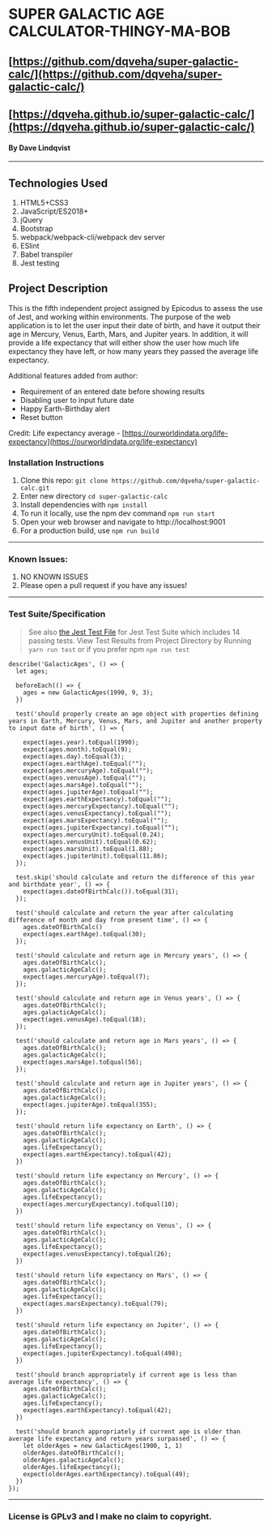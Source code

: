 # SUPER GALACTIC AGE CALCULATOR-THINGY-MA-BOB

## [https://github.com/dqveha/super-galactic-calc/](https://github.com/dqveha/super-galactic-calc/)

## [https://dqveha.github.io/super-galactic-calc/](https://dqveha.github.io/super-galactic-calc/)

#### By Dave Lindqvist

---

## Technologies Used

1. HTML5+CSS3
2. JavaScript/ES2018+
3. jQuery
4. Bootstrap
5. webpack/webpack-cli/webpack dev server
6. ESlint
7. Babel transpiler
8. Jest testing

## Project Description

This is the fifth independent project assigned by Epicodus to assess the use of Jest, and working within environments. The purpose of the web application is to let the user input their date of birth, and have it output their age in Mercury, Venus, Earth, Mars, and Jupiter years. In addition, it will provide a life expectancy that will either show the user how much life expectancy they have left, or how many years they passed the average life expectancy.

Additional features added from author:

- Requirement of an entered date before showing results
- Disabling user to input future date
- Happy Earth-Birthday alert
- Reset button

Credit: Life expectancy average - [https://ourworldindata.org/life-expectancy](https://ourworldindata.org/life-expectancy)

### Installation Instructions

1. Clone this repo: `git clone https://github.com/dqveha/super-galactic-calc.git`
2. Enter new directory `cd super-galactic-calc`
3. Install dependencies with `npm install`
4. To run it locally, use the npm dev command `npm run start`
5. Open your web browser and navigate to http://localhost:9001
6. For a production build, use `npm run build`

---

### Known Issues:

1. NO KNOWN ISSUES
2. Please open a pull request if you have any issues!

---

### Test Suite/Specification

> See also [the Jest Test File](super-galactic-calc/coverage/lcov-report/index.html) for Jest Test Suite which includes 14 passing tests. View Test Results from Project Directory by Running `yarn run test` or if you prefer npm `npm run test`

```
describe('GalacticAges', () => {
  let ages;

  beforeEach(() => {
    ages = new GalacticAges(1990, 9, 3);
  })

  test('should properly create an age object with properties defining years in Earth, Mercury, Venus, Mars, and Jupiter and another property to input date of birth', () => {

    expect(ages.year).toEqual(1990);
    expect(ages.month).toEqual(9);
    expect(ages.day).toEqual(3);
    expect(ages.earthAge).toEqual("");
    expect(ages.mercuryAge).toEqual("");
    expect(ages.venusAge).toEqual("");
    expect(ages.marsAge).toEqual("");
    expect(ages.jupiterAge).toEqual("");
    expect(ages.earthExpectancy).toEqual("");
    expect(ages.mercuryExpectancy).toEqual("");
    expect(ages.venusExpectancy).toEqual("");
    expect(ages.marsExpectancy).toEqual("");
    expect(ages.jupiterExpectancy).toEqual("");
    expect(ages.mercuryUnit).toEqual(0.24);
    expect(ages.venusUnit).toEqual(0.62);
    expect(ages.marsUnit).toEqual(1.88);
    expect(ages.jupiterUnit).toEqual(11.86);
  });

  test.skip('should calculate and return the difference of this year and birthdate year', () => {
    expect(ages.dateOfBirthCalc()).toEqual(31);
  });

  test('should calculate and return the year after calculating difference of month and day from present time', () => {
    ages.dateOfBirthCalc()
    expect(ages.earthAge).toEqual(30);
  });

  test('should calculate and return age in Mercury years', () => {
    ages.dateOfBirthCalc();
    ages.galacticAgeCalc();
    expect(ages.mercuryAge).toEqual(7);
  });

  test('should calculate and return age in Venus years', () => {
    ages.dateOfBirthCalc();
    ages.galacticAgeCalc();
    expect(ages.venusAge).toEqual(18);
  });

  test('should calculate and return age in Mars years', () => {
    ages.dateOfBirthCalc();
    ages.galacticAgeCalc();
    expect(ages.marsAge).toEqual(56);
  });

  test('should calculate and return age in Jupiter years', () => {
    ages.dateOfBirthCalc();
    ages.galacticAgeCalc();
    expect(ages.jupiterAge).toEqual(355);
  });

  test('should return life expectancy on Earth', () => {
    ages.dateOfBirthCalc();
    ages.galacticAgeCalc();
    ages.lifeExpectancy();
    expect(ages.earthExpectancy).toEqual(42);
  })

  test('should return life expectancy on Mercury', () => {
    ages.dateOfBirthCalc();
    ages.galacticAgeCalc();
    ages.lifeExpectancy();
    expect(ages.mercuryExpectancy).toEqual(10);
  })

  test('should return life expectancy on Venus', () => {
    ages.dateOfBirthCalc();
    ages.galacticAgeCalc();
    ages.lifeExpectancy();
    expect(ages.venusExpectancy).toEqual(26);
  })

  test('should return life expectancy on Mars', () => {
    ages.dateOfBirthCalc();
    ages.galacticAgeCalc();
    ages.lifeExpectancy();
    expect(ages.marsExpectancy).toEqual(79);
  })

  test('should return life expectancy on Jupiter', () => {
    ages.dateOfBirthCalc();
    ages.galacticAgeCalc();
    ages.lifeExpectancy();
    expect(ages.jupiterExpectancy).toEqual(498);
  })

  test('should branch appropriately if current age is less than average life expectancy', () => {
    ages.dateOfBirthCalc();
    ages.galacticAgeCalc();
    ages.lifeExpectancy();
    expect(ages.earthExpectancy).toEqual(42);
  })

  test('should branch appropriately if current age is older than average life expectancy and return years surpassed', () => {
    let olderAges = new GalacticAges(1900, 1, 1)
    olderAges.dateOfBirthCalc();
    olderAges.galacticAgeCalc();
    olderAges.lifeExpectancy();
    expect(olderAges.earthExpectancy).toEqual(49);
  })
});

```

---

### License is GPLv3 and I make no claim to copyright.

